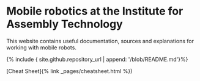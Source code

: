 # Mobile robotics at the Institute for Assembly Technology
This website contains useful documentation, sources and explanations for working with mobile robots.

{% include { site.github.repository_url | append: '/blob/README.md'}%}


[Cheat Sheet]{% link _pages/cheatsheet.html %})